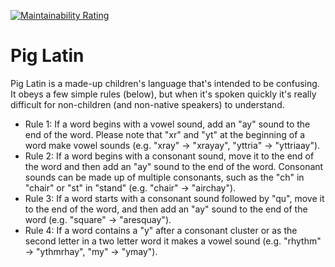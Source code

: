 [![Maintainability Rating](https://sonarcloud.io/api/project_badges/measure?project=lv.id.jc%3Apig-latin-rest&metric=sqale_rating)](https://sonarcloud.io/summary/new_code?id=lv.id.jc%3Apig-latin-rest)

# Pig Latin

Pig Latin is a made-up children's language that's intended to be confusing. It obeys a few simple rules (below), but when it's spoken quickly it's really difficult for non-children (and non-native speakers) to understand.

- Rule 1: If a word begins with a vowel sound, add an "ay" sound to the end of the word. Please note that "xr" and "yt" at the beginning of a word make vowel sounds (e.g. "xray" -> "xrayay", "yttria" -> "yttriaay").
- Rule 2: If a word begins with a consonant sound, move it to the end of the word and then add an "ay" sound to the end of the word. Consonant sounds can be made up of multiple consonants, such as the "ch" in "chair" or "st" in "stand" (e.g. "chair" -> "airchay").
- Rule 3: If a word starts with a consonant sound followed by "qu", move it to the end of the word, and then add an "ay" sound to the end of the word (e.g. "square" -> "aresquay").
- Rule 4: If a word contains a "y" after a consonant cluster or as the second letter in a two letter word it makes a vowel sound (e.g. "rhythm" -> "ythmrhay", "my" -> "ymay").
